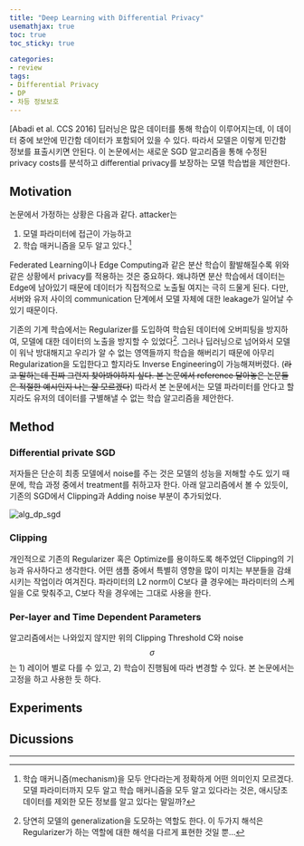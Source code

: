 ```yaml
---
title: "Deep Learning with Differential Privacy"
usemathjax: true
toc: true
toc_sticky: true

categories:
- review
tags:
- Differential Privacy
- DP
- 차등 정보보호
---
```


[Abadi et al. CCS 2016] 딥러닝은 많은 데이터를 통해 학습이 이루어지는데, 이 데이터 중에 보안에 민간함 데이터가 포함되어 있을 수 있다. 따라서 모델은 이렇게 민간함 정보를 표출시키면 안된다. 이 논문에서는 새로운 SGD 알고리즘을 통해 수정된 privacy costs를 분석하고 differential privacy를 보장하는 모델 학습법을 제안한다. 



## Motivation

논문에서 가정하는 상황은 다음과 같다. attacker는 

1. 모델 파라미터에 접근이 가능하고
2. 학습 매커니즘을 모두 알고 있다.[^1]

Federated Learning이나 Edge Computing과 같은 분산 학습이 활발해질수록 위와 같은 상황에서 privacy를 적용하는 것은 중요하다. 왜냐하면 분산 학습에서 데이터는 Edge에 남아있기 때문에 데이터가 직접적으로 노출될 여지는 극히 드물게 된다. 다만, 서버와 유저 사이의 communication 단계에서 모델 자체에 대한 leakage가 일어날 수 있기 때문이다. 



기존의 기계 학습에서는 Regularizer를 도입하여 학습된 데이터에 오버피팅을 방지하여, 모델에 대한 데이터의 노출을 방지할 수 있었다[^2]. 그러나 딥러닝으로 넘어와서 모델이 워낙 방대해지고 우리가 알 수 없는 영역들까지 학습을 해버리기 때문에 아무리 Regularization을 도입한다고 할지라도 Inverse Engineering이 가능해져버렸다. (~~라고 말하는데 진짜 그런지 찾아봐야하지 싶다. 본 논문에서 reference 달아놓은 논문들은 적절한 예시인지 나는 잘 모르겠다~~) 따라서  본 논문에서는 모델 파라미터를 안다고 할지라도 유저의 데이터를 구별해낼 수 없는 학습 알고리즘을 제안한다.



## Method

### Differential private SGD

저자들은 단순히 최종 모델에서 noise를 주는 것은 모델의 성능을 저해할 수도 있기 때문에, 학습 과정 중에서 treatment를 취하고자 한다. 아래 알고리즘에서 볼 수 있듯이, 기존의 SGD에서 Clipping과 Adding noise 부분이 추가되었다. 

![alg_dp_sgd](/assets/images/2020-05-22-dp-sgd/alg_dp_sgd.png)



### Clipping

개인적으로 기존의 Regularizer 혹은 Optimize를 용이하도록 해주었던 Clipping의 기능과 유사하다고 생각한다. 어떤 샘플 중에서 특별히 영향을 많이 미치는 부분들을 감쇄시키는 작업이라 여겨진다. 파라미터의 L2 norm이 C보다 클 경우에는 파라미터의 스케일을 C로 맞춰주고, C보다 작을 경우에는 그대로 사용을 한다.



### Per-layer and Time Dependent Parameters

알고리즘에서는 나와있지 않지만 위의 Clipping Threshold C와 noise $$\sigma$$는 1) 레이어 별로 다를 수 있고, 2) 학습이 진행됨에 따라 변경할 수 있다. 본 논문에서는 고정을 하고 사용한 듯 하다.







## Experiments



## Dicussions







----

[^1]: 학습 매커니즘(mechanism)을 모두 안다라는게 정확하게 어떤 의미인지 모르겠다. 모델 파라미터까지 모두 알고 학습 매커니즘을 모두 알고 있다라는 것은, 애시당초 데이터를 제외한 모든 정보를 알고 있다는 말일까?
[^ 2]: 당연히 모델의 generalization을 도모하는 역할도 한다. 이 두가지 해석은 Regularizer가 하는 역할에 대한 해석을 다르게 표현한 것일 뿐...  